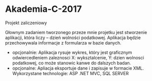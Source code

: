 # Akademia-C-2017
Projekt zaliczeniowy 

Głownym zadaniem tworzonego przeze mnie projetku jest stworzenie aplikacji, która liczy – dzień wolności podatkowej. 
Aplikacja będzie przechowywala informacje z formularza w bazie danych. 
* opcjonalnie: Aplikacja rysuje wykres, który jest graficznym odwiercedleniem zaleznosci X: wyksztalcenie, Y: dzien wolnosci podatkowej, co może stanowic kanwe do dalszych badan. 
* opcjonalne: Apliacja eksportuje dane i zapisuje w formacie XML.
Wykorzystane technologie: ASP .NET MVC,  SQL SERVER

